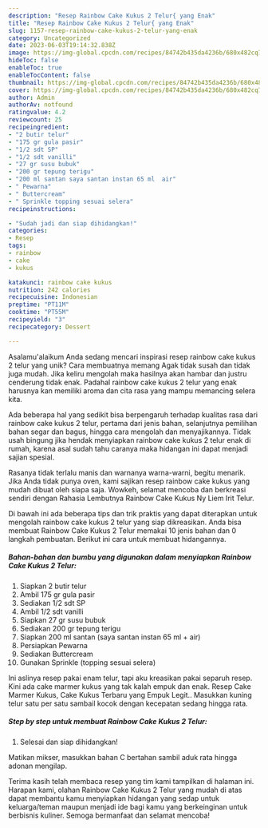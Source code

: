 ```yaml
---
description: "Resep Rainbow Cake Kukus 2 Telur{ yang Enak"
title: "Resep Rainbow Cake Kukus 2 Telur{ yang Enak"
slug: 1157-resep-rainbow-cake-kukus-2-telur-yang-enak
category: Uncategorized
date: 2023-06-03T19:14:32.838Z
image: https://img-global.cpcdn.com/recipes/84742b435da4236b/680x482cq70/rainbow-cake-kukus-2-telur-foto-resep-utama.jpg
hideToc: false
enableToc: true
enableTocContent: false
thumbnail: https://img-global.cpcdn.com/recipes/84742b435da4236b/680x482cq70/rainbow-cake-kukus-2-telur-foto-resep-utama.jpg
cover: https://img-global.cpcdn.com/recipes/84742b435da4236b/680x482cq70/rainbow-cake-kukus-2-telur-foto-resep-utama.jpg
author: Admin
authorAv: notfound
ratingvalue: 4.2
reviewcount: 25
recipeingredient:
- "2 butir telur"
- "175 gr gula pasir"
- "1/2 sdt SP"
- "1/2 sdt vanilli"
- "27 gr susu bubuk"
- "200 gr tepung terigu"
- "200 ml santan saya santan instan 65 ml  air"
- " Pewarna"
- " Buttercream"
- " Sprinkle topping sesuai selera"
recipeinstructions:

- "Sudah jadi dan siap dihidangkan!"
categories:
- Resep
tags:
- rainbow
- cake
- kukus

katakunci: rainbow cake kukus 
nutrition: 242 calories
recipecuisine: Indonesian
preptime: "PT11M"
cooktime: "PT55M"
recipeyield: "3"
recipecategory: Dessert

---
```



Asalamu'alaikum Anda sedang mencari inspirasi resep rainbow cake kukus 2 telur yang unik? Cara membuatnya memang Agak tidak susah dan tidak juga mudah. Jika keliru mengolah maka hasilnya akan hambar dan justru cenderung tidak enak. Padahal rainbow cake kukus 2 telur yang enak harusnya kan memiliki aroma dan cita rasa yang mampu memancing selera kita.


Ada beberapa hal yang sedikit bisa berpengaruh terhadap kualitas rasa dari rainbow cake kukus 2 telur, pertama dari jenis bahan, selanjutnya pemilihan bahan segar dan bagus, hingga cara mengolah dan menyajikannya. Tidak usah bingung jika hendak menyiapkan rainbow cake kukus 2 telur enak di rumah, karena asal sudah tahu caranya maka hidangan ini dapat menjadi sajian spesial.

Rasanya tidak terlalu manis dan warnanya warna-warni, begitu menarik. Jika Anda tidak punya oven, kami sajikan resep rainbow cake kukus yang mudah dibuat oleh siapa saja. Wowkeh, selamat mencoba dan berkreasi sendiri dengan Rahasia Lembutnya Rainbow Cake Kukus Ny Liem Irit Telur.


Di bawah ini ada beberapa tips dan trik praktis yang dapat diterapkan untuk mengolah rainbow cake kukus 2 telur yang siap dikreasikan. Anda bisa membuat Rainbow Cake Kukus 2 Telur memakai 10 jenis bahan dan 0 langkah pembuatan. Berikut ini cara untuk membuat hidangannya.

<!--inarticleads1-->

##### Bahan-bahan dan bumbu yang digunakan dalam menyiapkan Rainbow Cake Kukus 2 Telur:

1. Siapkan 2 butir telur
1. Ambil 175 gr gula pasir
1. Sediakan 1/2 sdt SP
1. Ambil 1/2 sdt vanilli
1. Siapkan 27 gr susu bubuk
1. Sediakan 200 gr tepung terigu
1. Siapkan 200 ml santan (saya santan instan 65 ml + air)
1. Persiapkan  Pewarna
1. Sediakan  Buttercream
1. Gunakan  Sprinkle (topping sesuai selera)


Ini aslinya resep pakai enam telur, tapi aku kreasikan pakai separuh resep. Kini ada cake marmer kukus yang tak kalah empuk dan enak. Resep Cake Marmer Kukus, Cake Kukus Terbaru yang Empuk Legit.. Masukkan kuning telur satu per satu sambail kocok dengan kecepatan sedang hingga rata. 

<!--inarticleads2-->

##### Step by step untuk membuat Rainbow Cake Kukus 2 Telur:


1. Selesai dan siap dihidangkan!

Matikan mikser, masukkan bahan C bertahan sambil aduk rata hingga adonan mengilap. 

Terima kasih telah membaca resep yang tim kami tampilkan di halaman ini. Harapan kami, olahan Rainbow Cake Kukus 2 Telur yang mudah di atas dapat membantu kamu menyiapkan hidangan yang sedap untuk keluarga/teman maupun menjadi ide bagi kamu yang berkeinginan untuk berbisnis kuliner. Semoga bermanfaat dan selamat mencoba!
